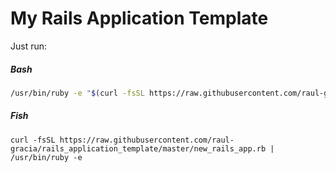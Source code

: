 # My Rails Application Template

Just run:

##### Bash

```bash
/usr/bin/ruby -e "$(curl -fsSL https://raw.githubusercontent.com/raul-gracia/rails_application_template/master/new_rails_app.rb)"
```

##### Fish
```fish
curl -fsSL https://raw.githubusercontent.com/raul-gracia/rails_application_template/master/new_rails_app.rb | /usr/bin/ruby -e
```

